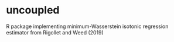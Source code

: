 # uncoupled
R package implementing minimum-Wasserstein isotonic regression estimator from Rigollet and Weed (2019)
